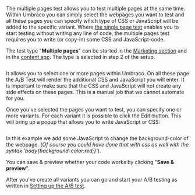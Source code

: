 The multiple pages test allows you to test multiple pages at the same time. Within Umbraco you can simply select the webpages you want to test and all these pages you can specify which type of CSS or JavaScript will be added to the specific variant. Where [the single page test](/a-b-testing/types-of-a-b-tests/single-page-a-b-test/) enables you to start testing without writing any line of code, the multiple pages test requires you to write (or copy-in) some CSS and JavaScript-code.

The test type "**Multiple pages**" can be started in the [Marketing section](unpublished-item-51de601d-1366-488a-8ad8-0b7f52c02be5) and in the [content app](/the-umarketingsuite-broad-overview/content-apps/). The type is selected in step 2 of the setup.

![]()

It allows you to select one or more pages within Umbraco. On all these page the A/B Test will render the additional CSS and JavaScript you will enter. It is important to make sure that the CSS and JavaScript will not create any side effects on these pages. This is a manual job that we cannot automate for you.

Once you've selected the pages you want to test, you can specify one or more variants. For each variant it is possible to click the Edit-button. This will bring up a popup that allows you to write JavaScript or CSS:

![]()

In this example we add some JavaScript to change the background-color of the webpage. (*Of course you could have done that with css as well with the syntax 'body{background-color:red;}'*).

You can save & preview whether your code works by clicking "**Save & preview**".

After you've create all variants you can go and start your A/B testing as written in [Setting up the A/B test](/a-b-testing/setting-up-the-a-b-test/).